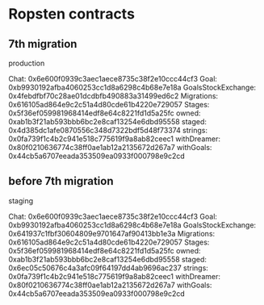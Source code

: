# Ropsten contracts
## 7th migration

production

  Chat: 0x6e600f0939c3aec1aece8735c38f2e10ccc44cf3
  Goal: 0xb9930192afba4060253cc1d8a6298c4b68e7e18a
  GoalsStockExchange: 0x4febdfbf70c28ae01dcdbfb490883a31499ed6c2
  Migrations: 0x616105ad864e9c2c51a4d80cde61b4220e729057
  Stages: 0x5f36ef059981968414edf8e64c8221fd1d5a25fc
  owned: 0xab1b3f21ab593bbb6bc2e8caf13254e6dbd95558
  staged: 0x4d385dc1afe0870556c348d7322bdf5d48f73374
  strings: 0x0fa739f1c4b2c941e518c775619f9a8ab82ceec1
  withDreamer: 0x80f0210636774c38ff0ae1ab12a2135672d267a7
  withGoals: 0x44cb5a6707eeada353509ea0933f000798e9c2cd

## before 7th migration

staging

  Chat: 0x6e600f0939c3aec1aece8735c38f2e10ccc44cf3
  Goal: 0xb9930192afba4060253cc1d8a6298c4b68e7e18a
  GoalsStockExchange: 0x641937c1fbf30604809e9701647af90413bb1e3a
  Migrations: 0x616105ad864e9c2c51a4d80cde61b4220e729057
  Stages: 0x5f36ef059981968414edf8e64c8221fd1d5a25fc
  owned: 0xab1b3f21ab593bbb6bc2e8caf13254e6dbd95558
  staged: 0x6ec05c50676c4a3afc09f64197dd4ab9696ac237
  strings: 0x0fa739f1c4b2c941e518c775619f9a8ab82ceec1
  withDreamer: 0x80f0210636774c38ff0ae1ab12a2135672d267a7
  withGoals: 0x44cb5a6707eeada353509ea0933f000798e9c2cd
